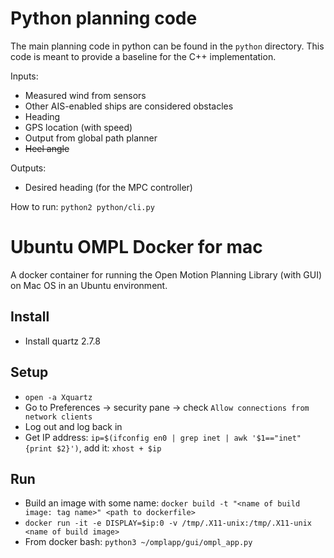# Python planning code 

The main planning code in python can be found in the `python` directory. This code is meant to provide a baseline for the C++ implementation.

Inputs:
- Measured wind from sensors
- Other AIS-enabled ships are considered obstacles
- Heading
- GPS location (with speed)
- Output from global path planner
- ~~Heel angle~~

Outputs:
- Desired heading (for the MPC controller)

How to run:
`python2 python/cli.py`

# Ubuntu OMPL Docker for mac
A docker container for running the Open Motion Planning Library (with GUI) on Mac OS in an Ubuntu environment.

## Install
- Install quartz 2.7.8

## Setup
- `open -a Xquartz`
- Go to Preferences -> security pane -> check `Allow connections from network clients`
- Log out and log back in
- Get IP address: `ip=$(ifconfig en0 | grep inet | awk '$1=="inet" {print $2}')`, add it: `xhost + $ip`

## Run
- Build an image with some name: `docker build -t "<name of build image: tag name>" <path to dockerfile>`
- `docker run -it -e DISPLAY=$ip:0 -v /tmp/.X11-unix:/tmp/.X11-unix <name of build image>`
- From docker bash: `python3 ~/omplapp/gui/ompl_app.py`

